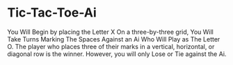 # Tic-Tac-Toe-Ai
 You Will Begin by placing the Letter X On a three-by-three grid,  You Will Take Turns Marking The Spaces Against an Ai Who Will Play as The Letter O. The player who places three of their marks in a vertical, horizontal, or diagonal row is the winner. However, you will only Lose or Tie against the Ai. 
